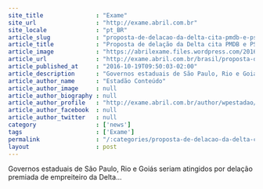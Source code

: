 ```yaml
---
site_title               : "Exame"
site_url                 : "http://exame.abril.com.br"
site_locale              : "pt_BR"
article_slug             : "proposta-de-delacao-da-delta-cita-pmdb-e-psdb"
article_title            : "Proposta de delação da Delta cita PMDB e PSDB"
article_image            : "https://abrilexame.files.wordpress.com/2016/09/size_960_16_9_fernando-cavendish-da-delta6.jpg?quality=70&strip=all&w=960"
article_url              : "http://exame.abril.com.br/brasil/proposta-de-delacao-da-delta-cita-pmdb-e-psdb/"
article_published_at     : "2016-10-19T09:50:03-02:00"
article_description      : "Governos estaduais de São Paulo, Rio e Goiás seriam atingidos por delação premiada de empreiteiro da Delta..."
article_author_name      : "Estadão Conteúdo"
article_author_image     : null
article_author_biography : null
article_author_profile   : "http://exame.abril.com.br/author/wpestadao/"
article_author_facebook  : null
article_author_twitter   : null
category                 : ['news']
tags                     : ['Exame']
permalink                : "/:categories/proposta-de-delacao-da-delta-cita-pmdb-e-psdb/"
layout                   : post
---
```


Governos estaduais de São Paulo, Rio e Goiás seriam atingidos por delação premiada de empreiteiro da Delta...
